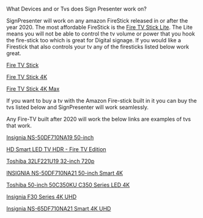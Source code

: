 What Devices and or Tvs does Sign Presenter work on?

SignPresenter will work on any amazon FireStick released in or after the year 2020. The most affordable FireStick is the [Fire TV Stick Lite](https://amzn.to/3letCr1).
The Lite means you will not be able to control the tv volume or power that you hook the fire-stick too which is great for Digital signage.
If you would like a Firestick that also controls your tv any of the firesticks listed below work great.

[Fire TV Stick](https://amzn.to/3G6CElN)

[Fire TV Stick 4K](https://amzn.to/3lRrBEW)

[Fire TV Stick 4K Max](https://amzn.to/3jaApUG)

If you want to buy a tv with the Amazon Fire-stick built in it you can buy the tvs listed below and SignPresenter will work seamlessly. 

Any Fire-TV built after 2020 will work the below links are examples of tvs that work.

[Insignia NS-50DF710NA19 50-inch](https://amzn.to/3j7FxbN)

[HD Smart LED TV HDR - Fire TV Edition ](https://amzn.to/3lPhnEP)

[Toshiba 32LF221U19 32-inch 720p ](https://amzn.to/3vn1Pew)

[INSIGNIA NS-50DF710NA21 50-inch Smart 4K](https://amzn.to/3FUYLv4)

[Toshiba 50-inch 50C350KU C350 Series LED 4K](https://amzn.to/3aQXjLS)

[Insignia F30 Series 4K UHD](https://amzn.to/3DQAdSo)

[Insignia NS-65DF710NA21 Smart 4K UHD](https://amzn.to/3DU1Yth)
